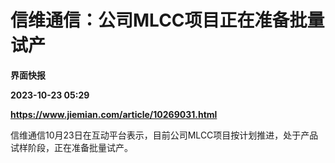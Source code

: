 # 信维通信：公司MLCC项目正在准备批量试产
**界面快报**

**2023-10-23 05:29**

**https://www.jiemian.com/article/10269031.html**

信维通信10月23日在互动平台表示，目前公司MLCC项目按计划推进，处于产品试样阶段，正在准备批量试产。
